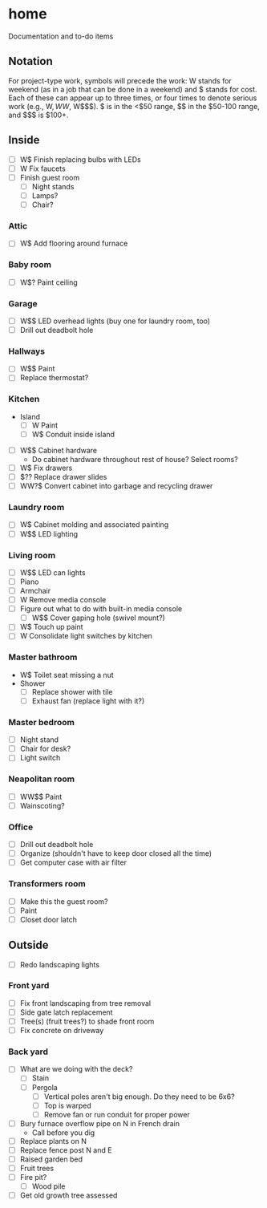 # home
Documentation and to-do items

## Notation
For project-type work, symbols will precede the work: W stands for weekend (as in a job that can be done in a weekend) and $ stands for cost. Each of these can appear up to three times, or four times to denote serious work (e.g., W$, WW$, W$$$). $ is in the <$50 range, $$ in the $50-100 range, and $$$ is $100+.

## Inside
- [ ] W$ Finish replacing bulbs with LEDs
- [ ] W Fix faucets
- [ ] Finish guest room
  - [ ] Night stands
  - [ ] Lamps?
  - [ ] Chair?

### Attic
- [ ] W$ Add flooring around furnace

### Baby room
- [ ] W$? Paint ceiling

### Garage
- [ ] W$$ LED overhead lights (buy one for laundry room, too)
- [ ] Drill out deadbolt hole

### Hallways
- [ ] W$$ Paint
- [ ] Replace thermostat?

### Kitchen
- Island
  - [ ] W Paint
  - [ ] W$ Conduit inside island
- [ ] W$$ Cabinet hardware
  - Do cabinet hardware throughout rest of house? Select rooms?
- [ ] W$ Fix drawers
- [ ] $$?$? Replace drawer slides
- [ ] WW?$ Convert cabinet into garbage and recycling drawer

### Laundry room
- [ ] W$ Cabinet molding and associated painting
- [ ] W$$ LED lighting

### Living room
- [ ] W$$ LED can lights
- [ ] Piano
- [ ] Armchair
- [ ] W Remove media console
- [ ] Figure out what to do with built-in media console
  - [ ] W$$ Cover gaping hole (swivel mount?)
- [ ] W$ Touch up paint
- [ ] W Consolidate light switches by kitchen

### Master bathroom
- W$ Toilet seat missing a nut
- Shower
  - [ ] Replace shower with tile
  - [ ] Exhaust fan (replace light with it?)

### Master bedroom
- [ ] Night stand
- [ ] Chair for desk?
- [ ] Light switch

### Neapolitan room
- [ ] WW$$ Paint
- [ ] Wainscoting?

### Office
- [ ] Drill out deadbolt hole
- [ ] Organize (shouldn't have to keep door closed all the time)
- [ ] Get computer case with air filter

### Transformers room
- [ ] Make this the guest room?
- [ ] Paint
- [ ] Closet door latch

## Outside
- [ ] Redo landscaping lights

### Front yard
- [ ] Fix front landscaping from tree removal
- [ ] Side gate latch replacement
- [ ] Tree(s) (fruit trees?) to shade front room
- [ ] Fix concrete on driveway

### Back yard
- [ ] What are we doing with the deck?
  - [ ] Stain
  - [ ] Pergola
    - [ ] Vertical poles aren't big enough. Do they need to be 6x6?
    - [ ] Top is warped
    - [ ] Remove fan or run conduit for proper power
- [ ] Bury furnace overflow pipe on N in French drain
  - Call before you dig
- [ ] Replace plants on N
- [ ] Replace fence post N and E
- [ ] Raised garden bed
- [ ] Fruit trees
- [ ] Fire pit?
  - [ ] Wood pile
- [ ] Get old growth tree assessed
